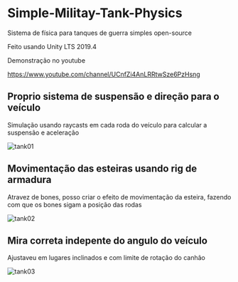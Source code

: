 # Simple-Militay-Tank-Physics

Sistema de física para tanques de guerra simples open-source

Feito usando Unity LTS 2019.4


Demonstração no youtube

https://www.youtube.com/channel/UCnfZi4AnLRRtwSze6PzHsng


<h2>Proprio sistema de suspensão e direção para o veículo</h1>
Simulação usando raycasts em cada roda do veículo para calcular a suspensão e aceleração

![tank01](https://user-images.githubusercontent.com/79365912/109733551-ae53c080-7b95-11eb-89db-56abea40c4fc.png)

<h2>Movimentação das esteiras usando rig de armadura</h2>
Atravez de bones, posso criar o efeito de movimentação da esteira, fazendo com que os bones sigam a posição das rodas

![tank02](https://user-images.githubusercontent.com/79365912/109734778-f7a50f80-7b97-11eb-9fda-8a15f7aa930b.png)

<h2>Mira correta indepente do angulo do veículo</h2>
Ajustaveu em lugares inclinados e com limite de rotação do canhão

![tank03](https://user-images.githubusercontent.com/79365912/109735786-b1e94680-7b99-11eb-83ed-b1ee245f4cc9.png)
